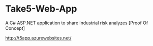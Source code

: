 # Take5-Web-App
A C# ASP.NET application to share industrial risk analyzes [Proof Of Concept]

http://t5app.azurewebsites.net/
